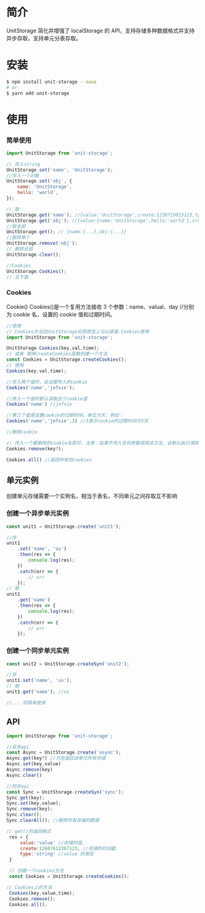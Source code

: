 # 简介

UnitStorage 简化并增强了 localStorage 的 API，支持存储多种数据格式并支持异步存取，支持单元分表存取。

# 安装

```bash
$ npm install unit-storage --save
# or
$ yarn add unit-storage
```

# 使用

### 简单使用

```javascript
import UnitStorage from 'unit-storage';

// 存入string
UnitStorage.set('name', 'UnitStorage');
//存入一个对象
UnitStorage.set('obj', {
    name: 'UnitStorage',
    hello: 'world',
});

// 取
UnitStorage.get('name'); //{value:'UnitStorage',create:1238719823123,type:'string'}
UnitStorage.get('obj'); //{value:{name:'UnitStorage',hello:'world'},create:1238719823123,type:'object'}
//取全部
UnitStorage.get(); // {name:{...},obj:{...}}
//删除单个
UnitStorage.remove('obj');
// 删除全部
UnitStorage.clear();

//Cookies
UnitStorage.Cookies();
// 见下面
```

### Cookies

Cookie() Cookies()是一个复用方法接收 3 个参数：name、valual、day //分别为 cookie 名，设置的 cookie 值和过期时间。

```javascript
//使用
// Cookies方法在UnitStorage实例原型上可以直接.Cookies使用
import UnitStorage from 'unit-storage';

UnitStorage.Cookies(key,val,time);
// 或者 使用createCookies函数创建一个方法
const Cookies = UnitStorage.createCookies();
// 使用
Cookies(key,val,time);

//传入两个值时，会设置传入的cookie
Cookies('name','jefxie');

//传入一个值时默认读取这个cookie值
Cookies('name') //jefxie

//第三个值是设置cookie的过期时间，单位为天，例如：
Cookies('name','jefxie',3) //3表示cookie的过期时间为3天

//删除cookie

// 传入一个要删除的cookie名即可，注意：如果不传入任何参数调用该方法，会默认执行清除所有cookie；
Cookies.remove(key?);

Cookies.all() //返回所有的cookies
```

## 单元实例

创建单元存储需要一个实例名，相当于表名，不同单元之间存取互不影响

### 创建一个异步单元实例

```javascript
const unit1 = UnitStorage.create('unit1');

//存
unit1
    .set('name', 'us')
    .then(res => {
        console.log(res);
    })
    .catch(err => {
        // err
    });
// 取
unit1
    .get('name')
    .then(res => {
        console.log(res);
    })
    .catch(err => {
        // err
    });
```

### 创建一个同步单元实例

```javascript
const unit2 = UnitStorage.createSyn('unit2');

//存
unit1.set('name', 'us');
// 取
unit1.get('name'); //us

//... 同简单使用
```

## API

```javascript
import UnitStorage from 'unit-storage';

//异步api
const Async = UnitStorage.create('async');
Async.get(key?) //为空返回该单元所有存储
Async.set(key,value)
Async.remove(key)
Async.clear()

//同步api
const Sync = UnitStorage.createSyn('sync');
Sync.get(key);
Sync.set(key,value);
Sync.remove(key);
Sync.clear();
Sync.clearAll(); //删除所有存储的数据

// get()的返回格式
 res = {
     value:'value' //存储的值,
     create:12687612367123, //存储的时间戳
     type:'string' //value 的类型
 }

 // 创建一个cookies方法
 const Cookies = UnitStorage.createCookies();

// Cookies上的方法
 Cookies(key,value,time);
 Cookies.remove();
 Cookies.all();
```
